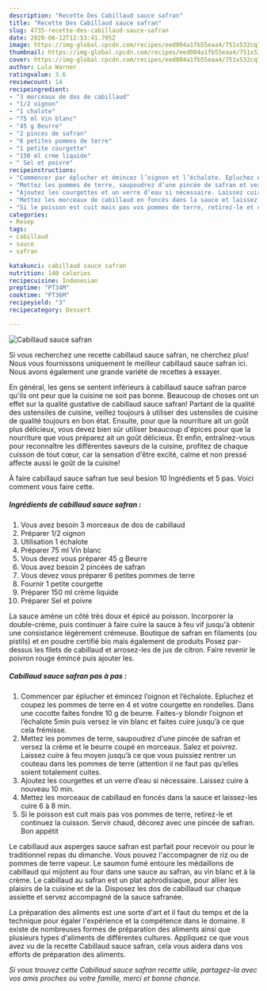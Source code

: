 ```yaml
---
description: "Recette Des Cabillaud sauce safran"
title: "Recette Des Cabillaud sauce safran"
slug: 4735-recette-des-cabillaud-sauce-safran
date: 2020-06-12T12:53:41.795Z
image: https://img-global.cpcdn.com/recipes/eed004a1fb55eaa4/751x532cq70/cabillaud-sauce-safran-photo-principale-de-la-recette.jpg
thumbnail: https://img-global.cpcdn.com/recipes/eed004a1fb55eaa4/751x532cq70/cabillaud-sauce-safran-photo-principale-de-la-recette.jpg
cover: https://img-global.cpcdn.com/recipes/eed004a1fb55eaa4/751x532cq70/cabillaud-sauce-safran-photo-principale-de-la-recette.jpg
author: Lula Warner
ratingvalue: 3.6
reviewcount: 14
recipeingredient:
- "3 morceaux de dos de cabillaud"
- "1/2 oignon"
- "1 chalote"
- "75 ml Vin blanc"
- "45 g Beurre"
- "2 pinces de safran"
- "6 petites pommes de terre"
- "1 petite courgette"
- "150 ml crme liquide"
- " Sel et poivre"
recipeinstructions:
- "Commencer par éplucher et émincez l’oignon et l’échalote. Epluchez et coupez les pommes de terre en 4 et votre courgette en rondelles. Dans une cocotte faites fondre 10 g de beurre. Faites-y blondir l’oignon et l’échalote 5min puis versez le vin blanc et faites cuire jusqu’à ce que cela frémisse."
- "Mettez les pommes de terre, saupoudrez d’une pincée de safran et versez la crème et le beurre coupé en morceaux. Salez et poivrez. Laissez cuire à feu moyen jusqu’à ce que vous puissiez rentrer un couteau dans les pommes de terre (attention il ne faut pas qu’elles soient totalement cuites."
- "Ajoutez les courgettes et un verre d’eau si nécessaire. Laissez cuire à nouveau 10 min."
- "Mettez les morceaux de cabillaud en foncés dans la sauce et laissez-les cuire 6 à 8 min."
- "Si le poisson est cuit mais pas vos pommes de terre, retirez-le et continuez la cuisson. Servir chaud, décorez avec une pincée de safran. Bon appétit"
categories:
- Resep
tags:
- cabillaud
- sauce
- safran

katakunci: cabillaud sauce safran 
nutrition: 140 calories
recipecuisine: Indonesian
preptime: "PT34M"
cooktime: "PT36M"
recipeyield: "3"
recipecategory: Dessert

---
```



![Cabillaud sauce safran](https://img-global.cpcdn.com/recipes/eed004a1fb55eaa4/751x532cq70/cabillaud-sauce-safran-photo-principale-de-la-recette.jpg)

Si vous recherchez une recette cabillaud sauce safran, ne cherchez plus! Nous vous fournissons uniquement le meilleur cabillaud sauce safran ici. Nous avons également une grande variété de recettes à essayer.

En général, les gens se sentent inférieurs à cabillaud sauce safran parce qu'ils ont peur que la cuisine ne soit pas bonne. Beaucoup de choses ont un effet sur la qualité gustative de cabillaud sauce safran! Partant de la qualité des ustensiles de cuisine, veillez toujours à utiliser des ustensiles de cuisine de qualité toujours en bon état. Ensuite, pour que la nourriture ait un goût plus délicieux, vous devez bien sûr utiliser beaucoup d'épices pour que la nourriture que vous préparez ait un goût délicieux. Et enfin, entraînez-vous pour reconnaître les différentes saveurs de la cuisine, profitez de chaque cuisson de tout cœur, car la sensation d'être excité, calme et non pressé affecte aussi le goût de la cuisine!

<!--inarticleads1-->

À faire cabillaud sauce safran tue seul besion 10 Ingrédients et 5 pas. Voici comment vous faire cette.

##### Ingrédients de cabillaud sauce safran :

1. Vous avez besoin 3 morceaux de dos de cabillaud
1. Préparer 1/2 oignon
1. Utilisation 1 échalote
1. Préparer 75 ml Vin blanc
1. Vous devez vous préparer 45 g Beurre
1. Vous avez besoin 2 pincées de safran
1. Vous devez vous préparer 6 petites pommes de terre
1. Fournir 1 petite courgette
1. Préparer 150 ml crème liquide
1. Préparer  Sel et poivre


La sauce amène un côté très doux et épicé au poisson. Incorporer la double-crème, puis continuer à faire cuire la sauce à feu vif jusqu&#39;à obtenir une consistance légèrement crémeuse. Boutique de safran en filaments (ou pistils) et en poudre certifié bio mais également de produits Posez par-dessus les filets de cabillaud et arrosez-les de jus de citron. Faire revenir le poivron rouge émincé puis ajouter les. 

<!--inarticleads2-->

##### Cabillaud sauce safran pas à pas :

1. Commencer par éplucher et émincez l’oignon et l’échalote. Epluchez et coupez les pommes de terre en 4 et votre courgette en rondelles. Dans une cocotte faites fondre 10 g de beurre. Faites-y blondir l’oignon et l’échalote 5min puis versez le vin blanc et faites cuire jusqu’à ce que cela frémisse.
1. Mettez les pommes de terre, saupoudrez d’une pincée de safran et versez la crème et le beurre coupé en morceaux. Salez et poivrez. Laissez cuire à feu moyen jusqu’à ce que vous puissiez rentrer un couteau dans les pommes de terre (attention il ne faut pas qu’elles soient totalement cuites.
1. Ajoutez les courgettes et un verre d’eau si nécessaire. Laissez cuire à nouveau 10 min.
1. Mettez les morceaux de cabillaud en foncés dans la sauce et laissez-les cuire 6 à 8 min.
1. Si le poisson est cuit mais pas vos pommes de terre, retirez-le et continuez la cuisson. Servir chaud, décorez avec une pincée de safran. Bon appétit


Le cabillaud aux asperges sauce safran est parfait pour recevoir ou pour le traditionnel repas du dimanche. Vous pouvez l&#39;accompagner de riz ou de pommes de terre vapeur. Le saumon fumé entoure les médaillons de cabillaud qui mijotent au four dans une sauce au safran, au vin blanc et à la crème. Le cabillaud au safran est un plat aphrodisiaque, pour allier les plaisirs de la cuisine et de la. Disposez les dos de cabillaud sur chaque assiette et servez accompagné de la sauce safranée. 

<!--inarticleads1-->

<p>
La préparation des aliments est une sorte d'art et il faut du temps et de la technique pour égaler l'expérience et la compétence dans le domaine. Il existe de nombreuses formes de préparation des aliments ainsi que plusieurs types d'aliments de différentes cultures. Appliquez ce que vous avez vu de la recette Cabillaud sauce safran, cela vous aidera dans vos efforts de préparation des aliments.
</p>

<p>
<i>Si vous trouvez cette Cabillaud sauce safran recette utile, partagez-la avec vos amis proches ou votre famille, merci et bonne chance.</i>
</p>
